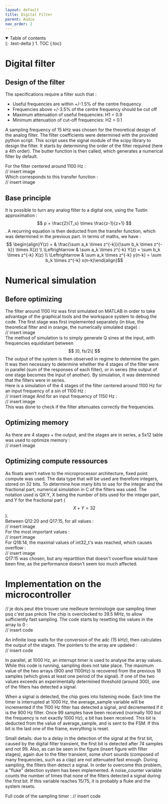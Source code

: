 ```yaml
---
layout: default
title: Digital Filter
parent: Audio
nav_order: 2
---
```


<details open markdown="block">
  <summary>
    Table of contents
  </summary>
  {: .text-delta }
1. TOC
{:toc}
</details>

# Digital filter

## Design of the filter

The specifications require a filter such that :

- Useful frequencies are within +/-1.5% of the centre frequency
- Frequencies above +/-3.5% of the centre frequency should be cut off
- Maximum attenuation of useful frequencies: H1 = 0.9
- Minimum attenuation of cut-off frequencies: H2 = 0.1  

A sampling frequency of 15 kHz was chosen for the theoretical design of the analog filter.
The filter coefficients were determined with the provided python script. This script uses the signal module of the scipy library to design the filter. It starts by determining the order of the filter required (here a 4th order). The butter function is then called, which generates a numerical filter by default.  

For the filter centered around 1100 Hz :  
// insert image  
Which corresponds to this transfer function :  
// insert image

## Base principle

It is possible to turn any analog filter to a digital one, using the Tustin approximation : $$ p = \frac{2}{T_s} \times \frac{z-1}{z+1} $$.
A recurring equation is then deducted from the transfer function, which was determined in the previous part. 
In terms of maths, we have :  
$$ \begin{align}Y(z) = & \frac{\sum a_k \times z^{-k}}{\sum b_k \times z^{-k}} \times X(z) \\ 
\Leftrightarrow & \sum a_k \times z^{-k}  Y(z) = \sum b_k \times z^{-k}  X(z) \\
\Leftrightarrow & \sum a_k \times z^{-k} y(n-k) = \sum b_k \times z^{-k} x(n-k)\end{align}$$

# Numerical simulation

##  Before optimizing

The filter around 1100 Hz was first simulated on MATLAB in order to take advantage of the graphical tools and the workspace system to debug the code.
The first stage was first implemented separately (in blue, the theoretical filter and in orange, the numerically simulated stage) :  
// insert image  
The method of simulation is to simply generate Q sines at the input, with frequencies equidistant between $$ ]0, fs/2\[ $$
The output of the system is then observed in regime to determine the gain.
It was then necessary to determine whether the 4 stages of the filter were in parallel (sum of the responses of each filter), or in series (the output of one stage becomes the input of another). By simulation, it was determined that the filters were in series.  
Here is a simulation of the 4 stages of the filter centered around 1100 Hz for an input frequency of a sin of 1100 Hz :  
// insert image
And for an input frequency of 1150 Hz :  
// insert image  
This was done to check if the filter attenuates correctly the frequencies.

## Optimizing memory

As there are 4 stages + the output, and the stages are in series, a 5x12 table was used to optimize memory :  
// insert image  

## Optimizing compute ressources

As floats aren't native to the microprocessor architecture, fixed point compute was used. The data type that will be used are therefore integers, stored on 32 bits. To determine how many bits to use for the integer and the fractional part, numerical simulation in C of the filters was used. The notation used is QX:Y, X being the number of bits used for the integer part, and Y for the fractional part ($$ X + Y = 32 $$).  
Between Q12:20 and Q17:15, for all values :  
// insert image  
For the most important values :  
// insert image  
For Q18:14, the maximal values of int32_t's was reached, which causes overflow :  
// insert image  
Q17:15 was chosen, but any repartition that doesn't ovoerflow would have been fine, as the performance doesn't seem too much affected.

# Implementation on the microcontroller
// je dois peut être trouver une meilleure terminologie que sampling timer psq c'est pas précis
The chip is overclocked to 39.5 MHz, to allow sufficiently fast sampling.
The code starts by resetting the values in the array to 0 :  
// insert code

An infinite loop waits for the conversion of the adc (15 kHz), then calculates the output of the stages. The pointers to the array are updated :  
// insert code

In parallel, at 1000 Hz, an interrupt timer is used to analyse the array values. While this code is running, sampling does not take place. The maximum value of the two arrays (900 and 1100Hz) is recovered from the previous 18 samples (which gives at least one period of the signal). If one of the two values exceeds an experimentally determined threshold (around 300), one of the filters has detected a signal.

When a signal is detected, the chip goes into listening mode. Each time the timer is interrupted at 1000 Hz, the average_sample variable will be incremented if the 1100 Hz filter has detected a signal, and decremented if it is the 900 Hz filter. Once 99 samples have been received (normally 100 but the frequency is not exactly 1000 Hz), a bit has been received. This bit is deducted from the value of average_sample, and is sent to the FSM. If this bit is the last one of the frame, everything is reset.

Small details: due to a delay in the detection of the signal at the first bit, caused by the digital filter transient, the first bit is detected after 74 samples and not 99. Also, as can be seen in the figure (insert figure with filter stages), again due to the filter transient, some short sounds (composed of many frequencies, such as a clap) are not attenuated fast enough. During sampling, the filters then detect a signal. In order to overcome this problem, a "fluke" detection system has been implemented. A noise_counter variable counts the number of times that none of the filters detected a signal during the first bit. If this variable reaches 15/75, it is probably a fluke and the system resets.

Full code of the sampling timer : 
// insert code
